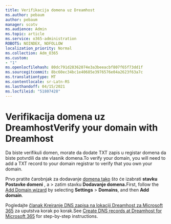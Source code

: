 ```yaml
---
title: Verifikacija domena uz Dreamhost
ms.author: pebaum
author: pebaum
manager: scotv
ms.audience: Admin
ms.topic: article
ms.service: o365-administration
ROBOTS: NOINDEX, NOFOLLOW
localization_priority: Normal
ms.collection: Adm_O365
ms.custom:
- "1"
ms.openlocfilehash: 80dc791d28362074e3a3beeacbf807f65f73dd1f
ms.sourcegitcommit: 8bc60ec34bc1e40685e3976576e04a2623f63a7c
ms.translationtype: MT
ms.contentlocale: sr-Latn-RS
ms.lasthandoff: 04/15/2021
ms.locfileid: "51807428"
---
```

# <a name="verify-your-domain-with-dreamhost"></a><span data-ttu-id="f1cdd-102">Verifikacija domena uz Dreamhost</span><span class="sxs-lookup"><span data-stu-id="f1cdd-102">Verify your domain with Dreamhost</span></span>

<span data-ttu-id="f1cdd-103">Da biste verifikuli domen, morate da dodate TXT zapis u registar domena da biste potvrdili da ste vlasnik domena.</span><span class="sxs-lookup"><span data-stu-id="f1cdd-103">To verify your domain, you will need to add a TXT record to your domain registrar to verify that you own your domain.</span></span> 

<span data-ttu-id="f1cdd-104">Prvo pratite čarobnjak za dodavanje [domena tako](https://admin.microsoft.com/Adminportal#/Domains) što će izabrati **stavku Postavke domeni** , a \> zatim stavku **Dodavanje domena.**</span><span class="sxs-lookup"><span data-stu-id="f1cdd-104">First, follow the [Add Domain wizard](https://admin.microsoft.com/Adminportal#/Domains) by selecting **Settings** \> **Domains**, and then **Add domain**.</span></span>
  
<span data-ttu-id="f1cdd-105">Pogledajte [članak Kreiranje DNS zapisa na lokaciji Dreamhost za Microsoft 365](https://docs.microsoft.com/microsoft-365/admin/dns/create-dns-records-at-dreamhost) za uputstva korak po korak.</span><span class="sxs-lookup"><span data-stu-id="f1cdd-105">See [Create DNS records at Dreamhost for Microsoft 365](https://docs.microsoft.com/microsoft-365/admin/dns/create-dns-records-at-dreamhost) for step-by-step instructions.</span></span>